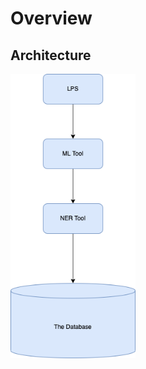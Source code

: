 # Overview

## Architecture

<img src="assets/Article_Pipeline_Architecture.png" alt="drawing" width="200"/>
